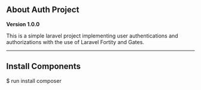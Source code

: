 ## About Auth Project

**Version 1.0.0** 

This is a simple laravel project implementing user authentications and authorizations with the use of Laravel Fortity and Gates.

---

## Install Components

$ run install composer